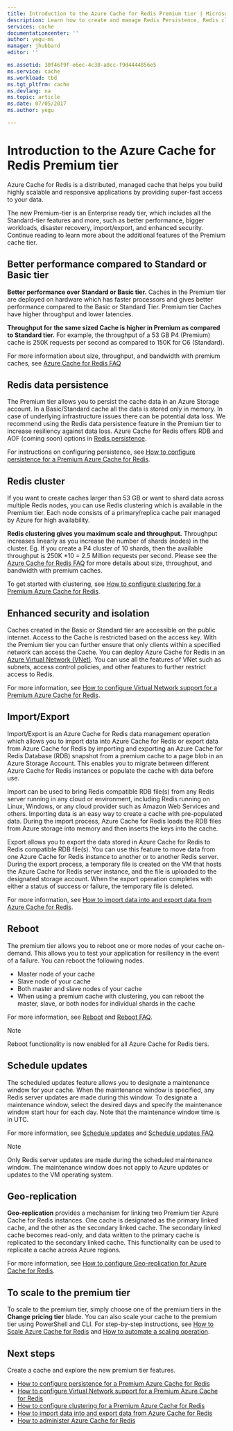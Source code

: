 ```yaml
---
title: Introduction to the Azure Cache for Redis Premium tier | Microsoft Docs
description: Learn how to create and manage Redis Persistence, Redis clustering, and VNET support for your Premium tier Azure Cache for Redis instances
services: cache
documentationcenter: ''
author: yegu-ms
manager: jhubbard
editor: ''

ms.assetid: 30f46f9f-e6ec-4c38-a8cc-f9d4444856e5
ms.service: cache
ms.workload: tbd
ms.tgt_pltfrm: cache
ms.devlang: na
ms.topic: article
ms.date: 07/05/2017
ms.author: yegu

---
```

# Introduction to the Azure Cache for Redis Premium tier
Azure Cache for Redis is a distributed, managed cache that helps you build highly scalable and responsive applications by providing super-fast access to your data. 

The new Premium-tier is an Enterprise ready tier, which includes all the Standard-tier features and more, such as better performance, bigger workloads, disaster recovery, import/export, and enhanced security. Continue reading to learn more about the additional features of the Premium cache tier.

## Better performance compared to Standard or Basic tier
**Better performance over Standard or Basic tier.** Caches in the Premium tier are deployed on hardware which has faster processors and gives better performance compared to the Basic or Standard Tier. Premium tier Caches have higher throughput and lower latencies. 

**Throughput for the same sized Cache is higher in Premium as compared to Standard tier.** For example, the throughput of a 53 GB P4 (Premium) cache is 250K requests per second as compared to 150K for C6 (Standard).

For more information about size, throughput, and bandwidth with premium caches, see [Azure Cache for Redis FAQ](cache-faq.md#what-azure-cache-for-redis-offering-and-size-should-i-use)

## Redis data persistence
The Premium tier allows you to persist the cache data in an Azure Storage account. In a Basic/Standard cache all the data is stored only in memory. In case of underlying infrastructure issues there can be potential data loss. We recommend using the Redis data persistence feature in the Premium tier to increase resiliency against data loss. Azure Cache for Redis offers RDB and AOF (coming soon) options in [Redis persistence](https://redis.io/topics/persistence). 

For instructions on configuring persistence, see [How to configure persistence for a Premium Azure Cache for Redis](cache-how-to-premium-persistence.md).

## Redis cluster
If you want to create caches larger than 53 GB or want to shard data across multiple Redis nodes, you can use Redis clustering which is available in the Premium tier. Each node consists of a primary/replica cache pair managed by Azure for high availability. 

**Redis clustering gives you maximum scale and throughput.** Throughput increases linearly as you increase the number of shards (nodes) in the cluster. Eg. If you create a P4 cluster of 10 shards, then the available throughput is 250K *10 = 2.5 Million requests per second. Please see the [Azure Cache for Redis FAQ](cache-faq.md#what-azure-cache-for-redis-offering-and-size-should-i-use) for more details about size, throughput, and bandwidth with premium caches.

To get started with clustering, see [How to configure clustering for a Premium Azure Cache for Redis](cache-how-to-premium-clustering.md).

## Enhanced security and isolation
Caches created in the Basic or Standard tier are accessible on the public internet. Access to the Cache is restricted based on the access key. With the Premium tier you can further ensure that only clients within a specified network can access the Cache. You can deploy Azure Cache for Redis in an [Azure Virtual Network (VNet)](https://azure.microsoft.com/services/virtual-network/). You can use all the features of VNet such as subnets, access control policies, and other features to further restrict access to Redis.

For more information, see [How to configure Virtual Network support for a Premium Azure Cache for Redis](cache-how-to-premium-vnet.md).

## Import/Export
Import/Export is an Azure Cache for Redis data management operation which allows you to import data into Azure Cache for Redis or export data from Azure Cache for Redis by importing and exporting an Azure Cache for Redis Database (RDB) snapshot from a premium cache to a page blob in an Azure Storage Account. This enables you to migrate between different Azure Cache for Redis instances or populate the cache with data before use.

Import can be used to bring Redis compatible RDB file(s) from any Redis server running in any cloud or environment, including Redis running on Linux, Windows, or any cloud provider such as Amazon Web Services and others. Importing data is an easy way to create a cache with pre-populated data. During the import process, Azure Cache for Redis loads the RDB files from Azure storage into memory and then inserts the keys into the cache.

Export allows you to export the data stored in Azure Cache for Redis to Redis compatible RDB file(s). You can use this feature to move data from one Azure Cache for Redis instance to another or to another Redis server. During the export process, a temporary file is created on the VM that hosts the Azure Cache for Redis server instance, and the file is uploaded to the designated storage account. When the export operation completes with either a status of success or failure, the temporary file is deleted.

For more information, see [How to import data into and export data from Azure Cache for Redis](cache-how-to-import-export-data.md).

## Reboot
The premium tier allows you to reboot one or more nodes of your cache on-demand. This allows you to test your application for resiliency in the event of a failure. You can reboot the following nodes.

* Master node of your cache
* Slave node of your cache
* Both master and slave nodes of your cache
* When using a premium cache with clustering, you can reboot the master, slave, or both nodes for individual shards in the cache

For more information, see [Reboot](cache-administration.md#reboot) and [Reboot FAQ](cache-administration.md#reboot-faq).

>[!NOTE]
>Reboot functionality is now enabled for all Azure Cache for Redis tiers.
>
>

## Schedule updates
The scheduled updates feature allows you to designate a maintenance window for your cache. When the maintenance window is specified, any Redis server updates are made during this window. To designate a maintenance window, select the desired days and specify the maintenance window start hour for each day. Note that the maintenance window time is in UTC. 

For more information, see [Schedule updates](cache-administration.md#schedule-updates) and [Schedule updates FAQ](cache-administration.md#schedule-updates-faq).

> [!NOTE]
> Only Redis server updates are made during the scheduled maintenance window. The maintenance window does not apply to Azure updates or updates to the VM operating system.
> 
> 

## Geo-replication

**Geo-replication** provides a mechanism for linking two Premium tier Azure Cache for Redis instances. One cache is designated as the primary linked cache, and the other as the secondary linked cache. The secondary linked cache becomes read-only, and data written to the primary cache is replicated to the secondary linked cache. This functionality can be used to replicate a cache across Azure regions.

For more information, see [How to configure Geo-replication for Azure Cache for Redis](cache-how-to-geo-replication.md).


## To scale to the premium tier
To scale to the premium tier, simply choose one of the premium tiers in the **Change pricing tier** blade. You can also scale your cache to the premium tier using PowerShell and CLI. For step-by-step instructions, see [How to Scale Azure Cache for Redis](cache-how-to-scale.md) and [How to automate a scaling operation](cache-how-to-scale.md#how-to-automate-a-scaling-operation).

## Next steps
Create a cache and explore the new premium tier features.

* [How to configure persistence for a Premium Azure Cache for Redis](cache-how-to-premium-persistence.md)
* [How to configure Virtual Network support for a Premium Azure Cache for Redis](cache-how-to-premium-vnet.md)
* [How to configure clustering for a Premium Azure Cache for Redis](cache-how-to-premium-clustering.md)
* [How to import data into and export data from Azure Cache for Redis](cache-how-to-import-export-data.md)
* [How to administer Azure Cache for Redis](cache-administration.md)

